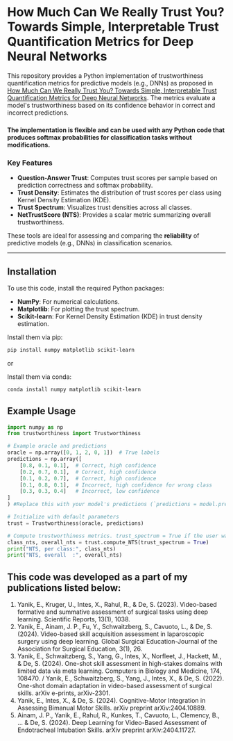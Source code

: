 # How Much Can We Really Trust You? Towards Simple, Interpretable Trust Quantification Metrics for Deep Neural Networks

This repository provides a Python implementation of trustworthiness quantification metrics for predictive models (e.g., DNNs) as proposed in [How Much Can We Really Trust You? Towards Simple, Interpretable Trust Quantification Metrics for Deep Neural Networks](https://arxiv.org/pdf/2009.05835). The metrics evaluate a model's trustworthiness based on its confidence behavior in correct and incorrect predictions.  

###
**The implementation is flexible and can be used with any Python code that produces softmax probabilities for classification tasks without modifications.**
###

### Key Features
- **Question-Answer Trust**: Computes trust scores per sample based on prediction correctness and softmax probability.
- **Trust Density**: Estimates the distribution of trust scores per class using Kernel Density Estimation (KDE).
- **Trust Spectrum**: Visualizes trust densities across all classes.
- **NetTrustScore (NTS)**: Provides a scalar metric summarizing overall trustworthiness.

These tools are ideal for assessing and comparing the **reliability** of predictive models (e.g., DNNs) in classification scenarios.

---

## Installation

To use this code, install the required Python packages:

- **NumPy**: For numerical calculations.
- **Matplotlib**: For plotting the trust spectrum.
- **Scikit-learn**: For Kernel Density Estimation (KDE) in trust density estimation.

Install them via pip:

```bash
pip install numpy matplotlib scikit-learn
```

or

Install them via conda:

```bash
conda install numpy matplotlib scikit-learn
```

## Example Usage
```python
import numpy as np
from trustworthiness import Trustworthiness

# Example oracle and predictions
oracle = np.array([0, 1, 2, 0, 1])  # True labels
predictions = np.array([
    [0.8, 0.1, 0.1],  # Correct, high confidence
    [0.2, 0.7, 0.1],  # Correct, high confidence
    [0.1, 0.2, 0.7],  # Correct, high confidence
    [0.1, 0.8, 0.1],  # Incorrect, high confidence for wrong class
    [0.3, 0.3, 0.4]   # Incorrect, low confidence
]
) #Replace this with your model's predictions (`predictions = model.predict()`)

# Initialize with default parameters
trust = Trustworthiness(oracle, predictions)

# Compute trustworthiness metrics. trust_spectrum = True if the user wants spectrum plot to be saved.
class_nts, overall_nts = trust.compute_NTS(trust_spectrum = True)
print("NTS, per class:", class_nts)
print("NTS, overall  :", overall_nts)

```

## This code was developed as a part of my publications listed below:  
1. Yanik, E., Kruger, U., Intes, X., Rahul, R., & De, S. (2023). Video-based formative and summative assessment of surgical tasks using deep learning. Scientific Reports, 13(1), 1038.
2. Yanik, E., Ainam, J. P., Fu, Y., Schwaitzberg, S., Cavuoto, L., & De, S. (2024). Video-based skill acquisition assessment in laparoscopic surgery using deep learning. Global Surgical Education-Journal of the Association for Surgical Education, 3(1), 26.
3. Yanik, E., Schwaitzberg, S., Yang, G., Intes, X., Norfleet, J., Hackett, M., & De, S. (2024). One-shot skill assessment in high-stakes domains with limited data via meta learning. Computers in Biology and Medicine, 174, 108470. / Yanik, E., Schwaitzberg, S., Yang, J., Intes, X., & De, S. (2022). One-shot domain adaptation in video-based assessment of surgical skills. arXiv e-prints, arXiv-2301.
4. Yanik, E., Intes, X., & De, S. (2024). Cognitive-Motor Integration in Assessing Bimanual Motor Skills. arXiv preprint arXiv:2404.10889.
5. Ainam, J. P., Yanik, E., Rahul, R., Kunkes, T., Cavuoto, L., Clemency, B., ... & De, S. (2024). Deep Learning for Video-Based Assessment of Endotracheal Intubation Skills. arXiv preprint arXiv:2404.11727.
